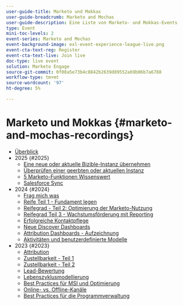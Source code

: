```yaml
---
user-guide-title: Marketo und Mokkas
user-guide-breadcrumb: Marketo and Mochas
user-guide-description: Eine Liste von Marketo- und Mokkas-Events
type: Event
mini-toc-levels: 2
event-series: Marketo and Mochas
event-background-image: exl-event-experience-league-live.png
event-cta-text-reg: Register
event-cta-text-live: Join live
doc-type: live event
solution: Marketo Engage
source-git-commit: 0f08a5e73b4c8842b2639d89552a69b06b7a6788
workflow-type: tm+mt
source-wordcount: '97'
ht-degree: 5%

---
```



# Marketo und Mokkas {#marketo-and-mochas-recordings}

+ [Überblick](overview.md)
+ 2025 {#2025}
   + [Eine neue oder aktuelle Bizible-Instanz übernehmen](2025/inheriting-bizible-instance.md)
   + [Überprüfen einer geerbten oder aktuellen Instanz](2025/auditing-inherited-instance.md)
   + [5 Marketo-Funktionen Wissenswert](2025/5-features-to-know.md)
   + [Salesforce Sync](2025/salesforce-sync.md)
+ 2024 {#2024}
   + [Frag mich was](2024/ask-me-anything.md)
   + [Reife Teil 1 - Fundament legen](2024/maturity-part1-foundation.md)
   + [Reifegrad - Teil 2: Optimierung der Marketo-Nutzung](2024/optimize-marketo-usage.md)
   + [Reifegrad Teil 3 - Wachstumsförderung mit Reporting](2024/drive-growth-with-reporting.md)
   + [Erfolgreiche Kontaktpflege](2024/lead-nurture-success.md)
   + [Neue Discover Dashboards](2024/new-discover-dashboard.md)
   + [Attribution Dashboards - Aufzeichnung](2024/attribution-dashboard-recording.md)
   + [Aktivitäten und benutzerdefinierte Modelle](2024/marketo-measure-and-mochas-activities-and-custom-models.md)
+ 2023 {#2023}
   + [Attribution](2023/attribution.md)
   + [Zustellbarkeit - Teil 1](2023/deliverability-part-one.md)
   + [Zustellbarkeit - Teil 2](2023/deliverability-part-two.md)
   + [Lead-Bewertung](2023/lead-scoring.md)
   + [Lebenszyklusmodellierung](2023/lifecycle-modeling.md)
   + [Best Practices für MSI und Optimierung](2023/msi-best-practices.md)
   + [Online- vs. Offline-Kanäle](2023/online-offline.md)
   + [Best Practices für die Programmverwaltung](2023/program-management.md)
